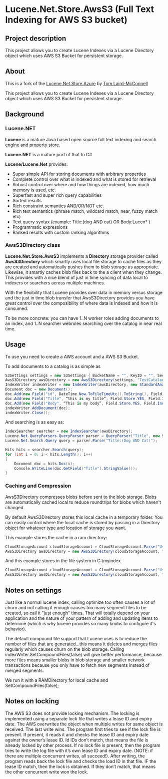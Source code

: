 # Lucene.Net.Store.AwsS3 (Full Text Indexing for AWS S3 bucket)

## Project description
This project allows you to create Lucene Indexes via a Lucene Directory object which uses AWS S3 Bucket for persistent storage. 


## About

This is a fork of the [Lucene.Net.Store.Azure](https://github.com/tomlm/Lucene.Net.Store.Azure) by [Tom Laird-McConnell](https://github.com/tomlm)

This project allows you to create Lucene Indexes via a Lucene Directory object which uses AWS S3 Bucket for persistent storage. 

## Background
### Lucene.NET
**Lucene** is a mature Java based open source full text indexing and search engine and property store.

**Lucene.NET** is a mature port of that to C#

**Lucene/Lucene.Net** provides:
* Super simple API for storing documents with arbitrary properties 
* Complete control over what is indexed and what is stored for retrieval 
* Robust control over where and how things are indexed, how much memory is used, etc. 
* Superfast and super rich query capabilities 
* Sorted results 
* Rich constraint semantics AND/OR/NOT etc. 
* Rich text semantics (phrase match, wildcard match, near, fuzzy match etc) 
* Text query syntax (example: Title:(dog AND cat) OR Body:Lucen* ) 
* Programmatic expressions 
* Ranked results with custom ranking algorithms 
 
### AwsS3Directory class
**Lucene.Net.Store.AwsS3** implements a **Directory** storage provider called **AwsS3Directory** which smartly uses local file storage to cache files as they are created and automatically pushes them to blob storage as appropriate. Likewise, it smartly caches blob files back to the a client when they change. This provides with a nice blend of just in time syncing of data local to indexers or searchers across multiple machines.

With the flexibility that Lucene provides over data in memory versus storage and the just in time blob transfer that AwsS3Directory provides you have great control over the composibility of where data is indexed and how it is consumed.

To be more concrete: you can have 1..N worker roles adding documents to an index, and 1..N searcher webroles searching over the catalog in near real time.

## Usage

To use you need to create a AWS account and a AWS S3 Bucket.


To add documents to a catalog is as simple as
```c#
S3Settings settings = new S3Settings { BucketName = "", KeyID = "", SecretKey = "" };
AwsS3Directory awsDirectory = new AwsS3Directory(settings, "TestCatalog");
IndexWriter indexWriter = new IndexWriter(awsDirectory, new StandardAnalyzer(), true);
Document doc = new Document();
doc.Add(new Field("id", DateTime.Now.ToFileTimeUtc().ToString(), Field.Store.YES, Field.Index.TOKENIZED, Field.TermVector.NO));
doc.Add(new Field("Title", “this is my title”, Field.Store.YES, Field.Index.TOKENIZED, Field.TermVector.NO));
doc.Add(new Field("Body", “This is my body”, Field.Store.YES, Field.Index.TOKENIZED, Field.TermVector.NO));
indexWriter.AddDocument(doc);
indexWriter.Close();
```

And searching is as easy as:
```c#
IndexSearcher searcher = new IndexSearcher(awsDirectory);                
Lucene.Net.QueryParsers.QueryParser parser = QueryParser("Title", new StandardAnalyzer());
Lucene.Net.Search.Query query = parser.Parse("Title:(Dog AND Cat)");

Hits hits = searcher.Search(query);
for (int i = 0; i < hits.Length(); i++)
{
    Document doc = hits.Doc(i);
    Console.WriteLine(doc.GetField("Title").StringValue());
}
```

### Caching and Compression

AwsS3Directory compresses blobs before sent to the blob storage. Blobs are automatically cached local to reduce roundtrips for blobs which haven't changed. 

By default AwsS3Directory stores this local cache in a temporary folder. You can easily control where the local cache is stored by passing in a Directory object for whatever type and location of storage you want.

This example stores the cache in a ram directory:
```c#
CloudStorageAccount cloudStorageAccount = CloudStorageAccount.Parse("UseDevelopmentStorage=true");
AwsS3Directory awsDirectory = new AwsS3Directory(cloudStorageAccount, "MyIndex", new RAMDirectory());
```

And this example stores in the file system in C:\myindex
```c#
CloudStorageAccount cloudStorageAccount = CloudStorageAccount.Parse("UseDevelopmentStorage=true");
AwsS3Directory awsDirectory = new AwsS3Directory(cloudStorageAccount, "MyIndex", new FSDirectory(@"c:\myindex"));
```


## Notes on settings

Just like a normal lucene index, calling optimize too often causes a lot of churn and not calling it enough causes too many segment files to be created, so call it "just enough" times. That will totally depend on your application and the nature of your pattern of adding and updating items to determine (which is why lucene provides so many knobs to configure it's behavior).

The default compound file support that Lucene uses is to reduce the number of files that are generated...this means it deletes and merges files regularly which causes churn on the blob storage. Calling indexWriter.SetCompoundFiles(false) will give better performance, because more files means smaller blobs in blob storage and smaller network transactions because you only have to fetch new segments instead of merged segments.

We run it with a RAMDirectory for local cache and SetCompoundFiles(false); 

## Notes on locking

The AWS S3 does not provide locking mechanism. The locking is implemented using a separate lock file that writes a lease ID and expiry date. The AWS overwrites the object when multiple writes for same object is received. The last write wins.
The program first tries to see if the lock file is present. If present, it reads it and checks the lease ID and expiry date against the owner’s lease ID. Id IDs don’t match, that means the file is already locked by other process.
If no lock file is present, then the program tries to write the log file with it’s own lease ID and expiry date. (NOTE: if there are multiple concurrent writes, all succeed!). After writing, the program reads back the lock file and checks the load ID in that file. IF the lease ID match, then the lock is obtained. If they don’t match, that means the other concurrent write won the lock.

